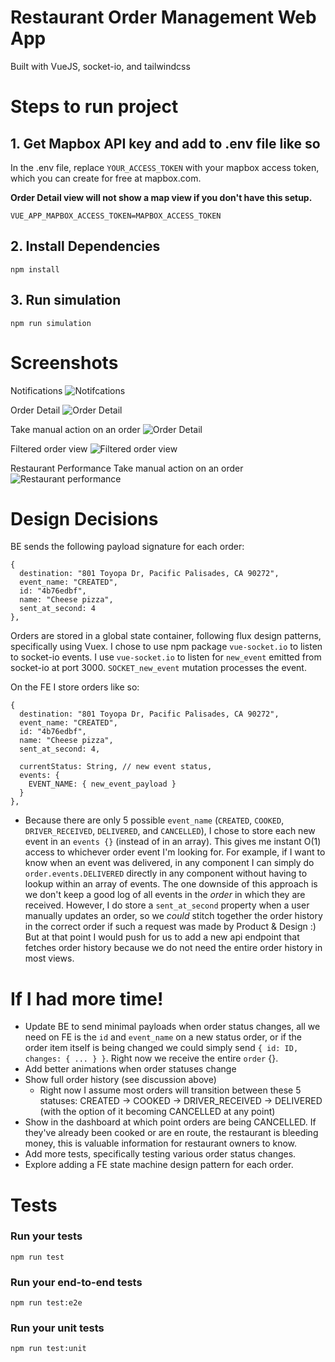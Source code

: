 # Restaurant Order Management Web App
Built with VueJS, socket-io, and tailwindcss



# Steps to run project
## 1. Get Mapbox API key and add to .env file like so
In the .env file, replace `YOUR_ACCESS_TOKEN` with your mapbox access token, which you can create for free at mapbox.com.

**Order Detail view will not show a map view if you don't have this setup.**
```
VUE_APP_MAPBOX_ACCESS_TOKEN=MAPBOX_ACCESS_TOKEN
```

## 2. Install Dependencies
```
npm install
```

## 3. Run simulation
```
npm run simulation
```



# Screenshots
Notifications
![Notifcations](/screenshots/Notifications.png?raw=true)

Order Detail
![Order Detail](/screenshots/OrderDetail.png?raw=true)

Take manual action on an order
![Order Detail](/screenshots/OrderDetail_DropDown.png?raw=true)

Filtered order view
![Filtered order view](/screenshots/FilteredOrders.png?raw=true)

Restaurant Performance
Take manual action on an order
![Restaurant performance](/screenshots/Performance_Data.png?raw=true)



# Design Decisions
BE sends the following payload signature for each order:
```
{
  destination: "801 Toyopa Dr, Pacific Palisades, CA 90272",
  event_name: "CREATED",
  id: "4b76edbf",
  name: "Cheese pizza",
  sent_at_second: 4
},
```

Orders are stored in a global state container, following flux design patterns, specifically using Vuex. I chose to use npm package `vue-socket.io` to listen to socket-io events. I use `vue-socket.io` to listen for `new_event` emitted from socket-io at port 3000. `SOCKET_new_event` mutation processes the event.

On the FE I store orders like so:
```
{
  destination: "801 Toyopa Dr, Pacific Palisades, CA 90272",
  event_name: "CREATED",
  id: "4b76edbf",
  name: "Cheese pizza",
  sent_at_second: 4,

  currentStatus: String, // new event status,
  events: {
    EVENT_NAME: { new_event_payload }
  }
},

```
- Because there are only 5 possible `event_name` (`CREATED`, `COOKED`, `DRIVER_RECEIVED`, `DELIVERED`, and `CANCELLED`), I chose to store each new event in an `events {}` (instead of in an array). This gives me instant O(1) access to whichever order event I'm looking for. For example, if I want to know when an event was delivered, in any component I can simply do `order.events.DELIVERED` directly in any component without having to lookup within an array of events. The one downside of this approach is we don't keep a good log of all events in the _order_ in which they are received. However, I do store a `sent_at_second` property when a user manually updates an order, so we *could* stitch together the order history in the correct order if such a request was made by Product & Design :) But at that point I would push for us to add a new api endpoint that fetches order history because we do not need the entire order history in most views.
 


# If I had more time!
- Update BE to send minimal payloads when order status changes, all we need on FE is the `id` and `event_name` on a new status order, or if the order item itself is being changed we could simply send `{ id: ID, changes: { ... } }`. Right now we receive the entire `order` {}.
- Add better animations when order statuses change
- Show full order history (see discussion above)
  - Right now I assume most orders will transition between these 5 statuses: CREATED -> COOKED -> DRIVER_RECEIVED -> DELIVERED (with the option of it becoming CANCELLED at any point)
- Show in the dashboard at which point orders are being CANCELLED. If they've already been cooked or are en route, the restaurant is bleeding money, this is valuable information for restaurant owners to know.
- Add more tests, specifically testing various order status changes.
- Explore adding a FE state machine design pattern for each order.



# Tests

### Run your tests
```
npm run test
```

### Run your end-to-end tests
```
npm run test:e2e
```

### Run your unit tests
```
npm run test:unit
```
